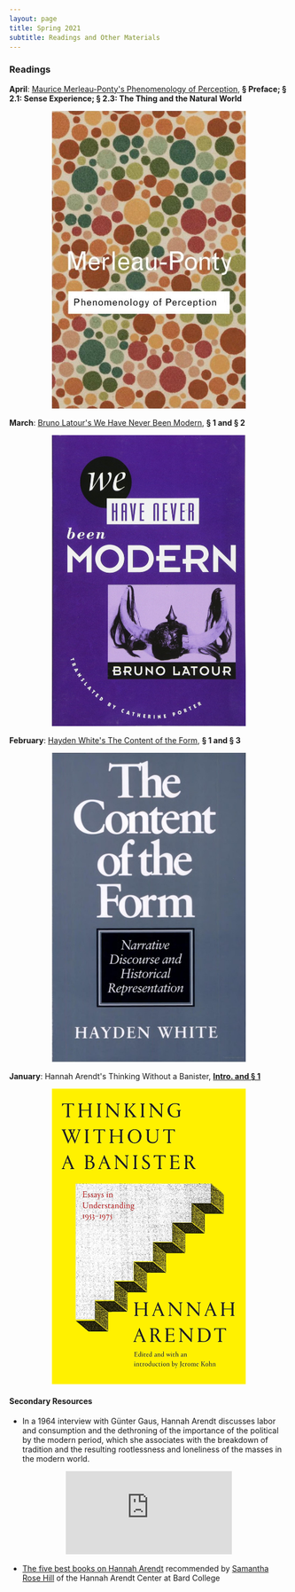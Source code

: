 ```yaml
---
layout: page
title: Spring 2021
subtitle: Readings and Other Materials
---
```


### Readings
**April**: [Maurice Merleau-Ponty's Phenomenology of Perception](https://outlookuga-my.sharepoint.com/:b:/g/personal/hy06648_uga_edu/ETB3m_qFMcNGrackk6v4GS4BB-OA05SdfrCMS3i4DVxSjA?e=Q30ptY), **&sect; Preface; &sect; 2.1: Sense Experience; &sect; 2.3: The Thing and the Natural World**
<p align="center">
<img src="/assets/img/popponty.jpg" width="350">
</p>

**March**: [Bruno Latour's We Have Never Been Modern](https://outlookuga-my.sharepoint.com/:b:/g/personal/hy06648_uga_edu/EWM89HkWuHpGlIjaMfICs9kB3tPSb_QDF1606SAWLCImGA?e=jLaElr), **&sect; 1 and &sect; 2**

<p align="center">
<img src="/assets/img/latour.jpg" width="350">
</p>


**February**: [Hayden White's The Content of the Form](https://outlookuga-my.sharepoint.com/:b:/g/personal/hy06648_uga_edu/EU5J15lvtHpCnPeEdEVuB4YBaEqGg1b8NZtxW0W1aAuO1g?e=B2yjlX), **&sect; 1 and &sect; 3**

<p align="center">
<img src="/assets/img/white.jpg" width="350">
</p>



**January**: Hannah Arendt's Thinking Without a Banister, [**Intro. and &sect; 1**](https://outlookuga-my.sharepoint.com/:b:/g/personal/hy06648_uga_edu/EXsuVIUkqM9CoorykCz6w80BH4dpyMgPnURFtiNLL6dwxg?e=yruK1V)

<p align="center">
<img src="/assets/img/banister.jpg" width="350">
</p>


#### Secondary Resources

* In a 1964 interview with Günter Gaus, Hannah Arendt discusses labor and consumption and the dethroning of the importance of the political by the modern period, which she associates with the breakdown of tradition and the resulting rootlessness and loneliness of the masses in the modern world.


<div class="h_iframe" align="center">  
<iframe width="auto" height="auto" src="https://www.youtube.com/embed/MgzRY23qeYs" frameborder="0" allowfullscreen></iframe>
</div>


* [The five best books on Hannah Arendt](https://fivebooks.com/best-books/hannah-arendt-samantha-rose-hill/) recommended by [Samantha Rose Hill](https://www.samantharosehill.com/) of the Hannah Arendt Center at Bard College


